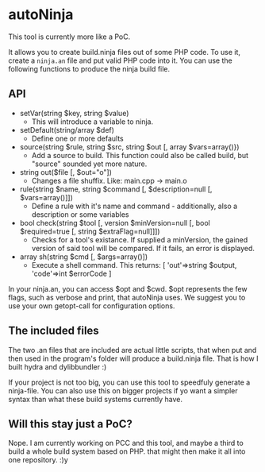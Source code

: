 # autoNinja

This tool is currently more like a PoC.

It allows you to create build.ninja files out of some PHP code. To use it, create a `ninja.an` file and put valid PHP code into it. You can use the following functions to produce the ninja build file.


## API
- setVar(string $key, string $value)
	- This will introduce a variable to ninja.
- setDefault(string/array $def)
	- Define one or more defaults
- source(string $rule, string $src, string $out [, array $vars=array()})
	- Add a source to build. This function could also be called build, but "source" sounded yet more nature.
- string out($file [, $out="o"])
	- Changes a file shuffix. Like: main.cpp -> main.o
- rule(string $name, string $command [, $description=null [, $vars=array()]])
	- Define a rule with it's name and command - additionally, also a description or some variables
- bool check(string $tool [, version $minVersion=null [, bool $required=true [, string $extraFlag=null]]])
	- Checks for a tool's existance. If supplied a minVersion, the gained version of said tool will be compared. If it fails, an error is displayed.
- array sh(string $cmd [, $args=array()])
	- Execute a shell command. This returns: [ 'out'=>string $output, 'code'=>int $errorCode ]

In your ninja.an, you can access $opt and $cwd. $opt represents the few flags, such as verbose and print, that autoNinja uses. We suggest you to use your own getopt-call for configuration options.


## The included files

The two .an files that are included are actual little scripts, that when put and then used in the program's folder will produce a build.ninja file. That is how I built hydra and dylibbundler :)

If your project is not too big, you can use this tool to speedfuly generate a ninja-file. You can also use this on bigger projects if yo want a simpler syntax than what these build systems currently have.


## Will this stay just a PoC?

Nope. I am currently working on PCC and this tool, and maybe a third to build a whole build system based on PHP. that might then make it all into one repository. :)y

